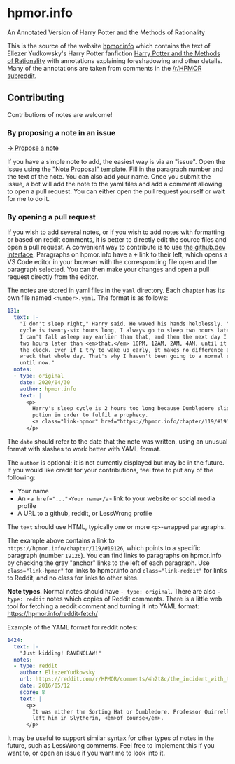 # hpmor.info
An Annotated Version of Harry Potter and the Methods of Rationality

This is the source of the website [hpmor.info](https://hpmor.info) which contains the text of Eliezer Yudkowsky's Harry Potter fanfiction [Harry Potter and the Methods of Rationality](http://www.hpmor.com) with annotations explaining foreshadowing and other details. Many of the annotations are taken from comments in the [/r/HPMOR subreddit](https://www.reddit.com/r/HPMOR/).

## Contributing

Contributions of notes are welcome! 

### By proposing a note in an issue

[&rarr; Propose a note](https://github.com/DominikPeters/hpmor-action-test/issues/new?assignees=&labels=note-proposal&projects=&template=note-proposal.yml&title=%5BNote+Proposal%5D+)

If you have a simple note to add, the easiest way is via an "issue".
Open the issue using the ["Note Proposal" template](https://github.com/DominikPeters/hpmor-action-test/issues/new?assignees=&labels=note-proposal&projects=&template=note-proposal.yml&title=%5BNote+Proposal%5D+).
Fill in the paragraph number and the text of the note. You can also add your name.
Once you submit the issue, a bot will add the note to the yaml files and add a comment allowing to open a pull request. You can either open the pull request yourself or wait for me to do it.

### By opening a pull request

If you wish to add several notes, or if you wish to add notes with formatting or based on reddit comments, it is better to directly edit the source files and open a pull request. A convenient way to contribute is to use [the github.dev interface](https://github.dev/DominikPeters/hpmor.info). Paragraphs on hpmor.info have a <kbd>+</kbd> link to their left, which opens a VS Code editor in your browser with the corresponding file open and the paragraph selected. You can then make your changes and open a pull request directly from the editor.

The notes are stored in yaml files in the `yaml` directory. Each chapter has its own file named `<number>.yaml`. The format is as follows:

```yaml
131:
  text: |-
    "I don't sleep right," Harry said. He waved his hands helplessly. "My sleep
    cycle is twenty-six hours long, I always go to sleep two hours later, every day.
    I can't fall asleep any earlier than that, and then the next day I go to sleep
    two hours later than <em>that.</em> 10PM, 12AM, 2AM, 4AM, until it goes around
    the clock. Even if I try to wake up early, it makes no difference and I'm a
    wreck that whole day. That's why I haven't been going to a normal school up
    until now."
  notes:
  - type: original
    date: 2020/04/30
    author: hpmor.info
    text: |
      <p>
        Harry's sleep cycle is 2 hours too long because Dumbledore slipped him a
        potion in order to fulfil a prophecy.
        <a class="link-hpmor" href="https://hpmor.info/chapter/119/#19126">Chapter 119</a>
      </p>
```
The `date` should refer to the date that the note was written, using an unusual format with slashes to work better with YAML format. 

The `author` is optional; it is not currently displayed but may be in the future. If you would like credit for your contributions, feel free to put any of the following:
- Your name
- An `<a href="...">Your name</a>` link to your website or social media profile
- A URL to a github, reddit, or LessWrong profile

The `text` should use HTML, typically one or more `<p>`-wrapped paragraphs.

The example above contains a link to `https://hpmor.info/chapter/119/#19126`, which points to a specific paragraph (number `19126`). You can find links to paragraphs on hpmor.info by checking the gray "anchor" links to the left of each paragraph. Use `class="link-hpmor"` for links to hpmor.info and `class="link-reddit"` for links to Reddit, and no class for links to other sites.

**Note types**. Normal notes should have `- type: original`. There are also `- type: reddit` notes which copies of Reddit comments. There is a little web tool for fetching a reddit comment and turning it into YAML format: https://hpmor.info/reddit-fetch/ 

Example of the YAML format for reddit notes:

```yaml
1424:
  text: |-
    "Just kidding! RAVENCLAW!"
  notes:
  - type: reddit
    author: EliezerYudkowsky
    url: https://reddit.com/r/HPMOR/comments/4h2t8c/the_incident_with_the_sorting_hat_spoilers_all/d3312wg/
    date: 2016/05/12
    score: 8
    text: |
      <p>
        It was either the Sorting Hat or Dumbledore. Professor Quirrell would have
        left him in Slytherin, <em>of course</em>.
      </p>
```

It may be useful to support similar syntax for other types of notes in the future, such as LessWrong comments. Feel free to implement this if you want to, or open an issue if you want me to look into it.
